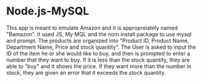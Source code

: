 # Node.js-MySQL

This app is meant to emulate Amazon and it is appropreiately named "Bamazon".  It used JS, My MQL and the nom install package to use mysql and prompt.  The products are organized into "Product ID, Product Name, Department Name, Price and stock quantity".  The User is asked to input the ID of the item he or she would like to buy, and then is prompted to enter a number that they want to buy.  If it is less than the stock quantity, they are able to "buy" and it shows the price.  If they want more than the number in stock, they are given an error that it exceeds the stock quantity. 
